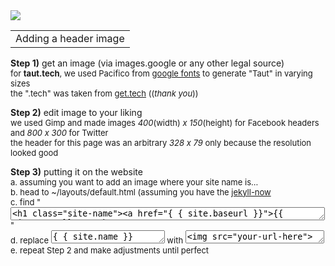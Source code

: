 <table><tr><td>Adding a header image</tr><tr><img src="https://github.com/qst0/taut.tech/blob/master/images/tact_tech.png?raw=true"></tr></table>

**Step 1)** get an image (via images.google or any other legal source)<br>
<font size="2">for **taut.tech**, we used Pacifico from <a href="https://fonts.google.com/?sort=alpha">google fonts</a> to generate "Taut" in varying sizes<br>
the ".tech" was taken from <a href="get.tech">get.tech</a> ((*thank you*))</font>

**Step 2)** edit image to your liking<br>
<font size="2">we used Gimp and made images *400*(width) *x 150*(height) for Facebook headers and *800 x 300* for Twitter<br>
the header for this page was an arbitrary *328 x 79* only because the resolution looked good</font>

**Step 3)** putting it on the website<br>
<font size="2">a. assuming you want to add an image where your site name is...<br>
b. head to ~/layouts/default.html (assuming you have the <a href="https://github.com/barryclark/jekyll-now">jekyll-now</a><br>
c. find "<textarea rows="1" cols="60"><h1 class="site-name"><a href="{ { site.baseurl }}">{{ site.name }}</a></h1></textarea>"<br>
d. replace <textarea rows="1" col="1">{ { site.name }}</textarea> with <textarea rows="1" cols="25"><img src="your-url-here"></textarea><br>
e. repeat Step 2 and make adjustments until perfect</font><p>
